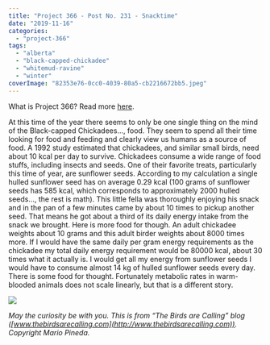 ```yaml
---
title: "Project 366 - Post No. 231 - Snacktime"
date: "2019-11-16"
categories: 
  - "project-366"
tags: 
  - "alberta"
  - "black-capped-chickadee"
  - "whitemud-ravine"
  - "winter"
coverImage: "82353e76-0cc0-4039-80a5-cb2216672bb5.jpeg"
---
```


What is Project 366? Read more [here](https://thebirdsarecalling.com/2019/03/29/project-366/).  

At this time of the year there seems to only be one single thing on the mind of the Black-capped Chickadees..., food. They seem to spend all their time looking for food and feeding and clearly view us humans as a source of food. A 1992 study estimated that chickadees, and similar small birds, need about 10 kcal per day to survive. Chickadees consume a wide range of food stuffs, including insects and seeds. One of their favorite treats, particularly this time of year, are sunflower seeds. According to my calculation a single hulled sunflower seed has on average 0.29 kcal (100 grams of sunflower seeds has 585 kcal, which corresponds to approximately 2000 hulled seeds..., the rest is math). This little fella was thoroughly enjoying his snack and in the pan of a few minutes came by about 10 times to pickup another seed. That means he got about a third of its daily energy intake from the snack we brought. Here is more food for though. An adult chickadee weights about 10 grams and this adult birder weights about 8000 times more. If I would have the same daily per gram energy requirements as the chickadee my total daily energy requirement would be 80000 kcal, about 30 times what it actually is. I would get all my energy from sunflower seeds I would have to consume almost 14 kg of hulled sunflower seeds every day. There is some food for thought. Fortunately metabolic rates in warm-blooded animals does not scale linearly, but that is a different story.

![](https://thebirdsarecallingandimustgo.files.wordpress.com/2019/11/82353e76-0cc0-4039-80a5-cb2216672bb5.jpeg?w=1024)

_May the curiosity be with you. This is from “The Birds are Calling” blog ([www.thebirdsarecalling.com](http://www.thebirdsarecalling.com)). Copyright Mario Pineda._
